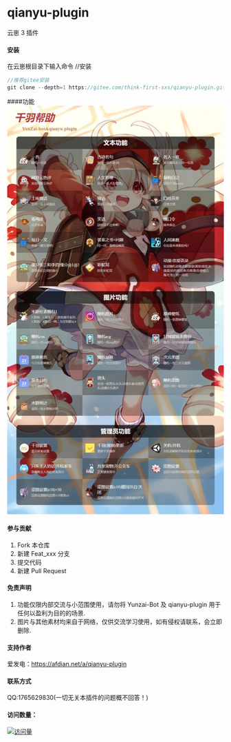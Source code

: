 # qianyu-plugin

云崽 3 插件

#### 安装

在云崽根目录下输入命令
//安装

```js
//推荐gitee安装
git clone --depth=1 https://gitee.com/think-first-sxs/qianyu-plugin.git ./plugins/qianyu-plugin/

```
####功能
![输入图片说明](resources/html/help/help.jpg)

#### 参与贡献

1. Fork 本仓库
2. 新建 Feat_xxx 分支
3. 提交代码
4. 新建 Pull Request

#### 免责声明

1. 功能仅限内部交流与小范围使用，请勿将 Yunzai-Bot 及 qianyu-plugin 用于任何以盈利为目的的场景.
2. 图片与其他素材均来自于网络，仅供交流学习使用，如有侵权请联系，会立即删除.

#### 支持作者
爱发电：https://afdian.net/a/qianyu-plugin


#### 联系方式

QQ:1765629830(一切无关本插件的问题概不回答！)
#### 访问数量：
[![访问量](https://profile-counter.glitch.me/liulian-plugin/count.svg)](https://gitee.com/think-first-sxs/qianyu-plugin/)
